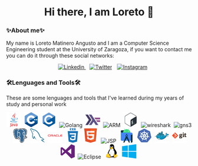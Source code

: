 <!--<div align="center"  class="icons-social" style="margin-left: 10px;">
<img src="https://github.com/Loretix/Loretix/blob/main/WhatsApp_Image_2021-02-27_at_17.03.37.png-removebg-preview.png" width="100" height="100" alt="welcome" />
 </div> -->
 <h1 align="center">Hi there, I am Loreto 💖</h1> 
 
 <h3 aling="left"> ✨About me✨</h3>
 <p>My name is Loreto Matinero Angusto and I am a Computer Science Engineering student at the University of Zaragoza, if you want to contact me you can do it through these social networks: </p> 
 
<div align="center"  class="icons-social" style="margin-left: 10px;">
         <a style="margin-left: 10px;"  target="_blank" href="https://www.linkedin.com/in/loreto-matinero-angusto-389742219/">
            <img src="https://upload.wikimedia.org/wikipedia/commons/e/e9/Linkedin_icon.svg" alt="Linkedin" width="40" height="40"> </a>
        <a style="margin-left: 10px;"  target="_blank" href="https://twitter.com/loretomatinero">
            <img src="https://upload.wikimedia.org/wikipedia/commons/thumb/4/4f/Twitter-logo.svg/2491px-Twitter-logo.svg.png" alt="Twitter" width="40" height="40"></a>
        <a style="margin-left: 10px;"  target="_blank" href="https://instagram.com/loretomatinero">
            <img src="https://i0.wp.com/eltallerdehector.com/wp-content/uploads/2022/06/cd939-logo-instagram-png.png?fit=512%2C512&ssl=1" alt="Instagram" width="40" height="40"> </a>
</div>

<h3 aling="left"> 🛠️Lenguages and Tools🛠️ </h3>
<p> These are some lenguages and tools that I've learned during my years of study and personal work</p> 

<div align="center" margin-top="10%">
  <img src="https://github.com/devicons/devicon/blob/master/icons/java/java-original-wordmark.svg" title="Java" alt="Java" width="40" height="40"/>&nbsp;
  <img src="https://github.com/devicons/devicon/blob/master/icons/cplusplus/cplusplus-original.svg" title="C++" alt="C++" width="40" height="40"/>&nbsp;
  <img src="https://github.com/devicons/devicon/blob/master/icons/c/c-original.svg" title="C" alt="C" width="40" height="40"/>&nbsp;
  <img src="https://upload.wikimedia.org/wikipedia/commons/2/2d/Go_gopher_favicon.svg" title="Golang" alt="Golang" width="40" height="40"/>&nbsp;
 <img src="https://github.com/devicons/devicon/blob/master/icons/haskell/haskell-original.svg" title="haskell" alt="haskell" width="40" height="40"/>&nbsp;
   <img src="https://upload.wikimedia.org/wikipedia/commons/6/60/ARM_logo.svg" title="ARM" alt="ARM" width="40" height="40"/>&nbsp;
 <img src="https://github.com/devicons/devicon/blob/master/icons/bash/bash-original.svg" title="bash" alt="bash" width="40" height="40"/>&nbsp;
  <img src="https://upload.wikimedia.org/wikipedia/commons/b/b9/Wireshark_Logo.svg" title="wireshark" alt="wireshark" width="40" height="40"/>&nbsp;
  <img src="https://upload.wikimedia.org/wikipedia/commons/8/8f/GNS3_logo.png" title="gns3" alt="gns3" width="40" height="40"/>&nbsp;
  <img src="https://github.com/devicons/devicon/blob/master/icons/postgresql/postgresql-original.svg" title="PostgreSQL" alt="PostgreSQL" width="40" height="40"/>&nbsp;
  <img src="https://github.com/devicons/devicon/blob/master/icons/mysql/mysql-original.svg" title="Mysql" alt="Mysql" width="40" height="40"/>&nbsp;
  <img src="https://github.com/devicons/devicon/blob/master/icons/oracle/oracle-original.svg" title="Oracle" alt="Oracle" width="40" height="40"/>&nbsp;
  <img src="https://github.com/devicons/devicon/blob/master/icons/css3/css3-plain-wordmark.svg"  title="CSS3" alt="CSS" width="40" height="40"/>&nbsp;
  <img src="https://github.com/devicons/devicon/blob/master/icons/html5/html5-original.svg" title="HTML5" alt="HTML" width="40" height="40"/>&nbsp;
  <img src="https://www.svgrepo.com/show/14636/jsp-open-file-format-with-java-logo.svg" title="JSP" alt="JSP" width="40" height="40"/>&nbsp;
   <img src="https://github.com/devicons/devicon/blob/master/icons/androidstudio/androidstudio-original.svg" title="AndroidStudio" alt="AndroidStudio" width="40" height="40"/>&nbsp;
  <img src="https://github.com/devicons/devicon/blob/master/icons/kubernetes/kubernetes-plain.svg" title="Kubernetes" alt="Kubernetes" width="40" height="40"/>&nbsp;
  <img src="https://github.com/devicons/devicon/blob/master/icons/docker/docker-original.svg" title="Docker" alt="Docker" width="40" height="40"/>&nbsp;
  <img src="https://github.com/devicons/devicon/blob/master/icons/git/git-original-wordmark.svg" title="Git" **alt="Git" width="40" height="40"/>&nbsp;
  <img src="https://github.com/devicons/devicon/blob/master/icons/visualstudio/visualstudio-plain.svg" title="Visual" alt="Visual" width="40" height="40"/>&nbsp;
  <img src="https://cdn.worldvectorlogo.com/logos/eclipse-11.svg" title="Eclipse" alt="Eclipse" width="40" height="40"/>&nbsp;
  <img src="https://github.com/devicons/devicon/blob/master/icons/linux/linux-original.svg" title="Linux" alt="Linux" width="40" height="40"/>&nbsp;
  <img src="https://github.com/devicons/devicon/blob/master/icons/windows8/windows8-original.svg" title="Windows" alt="Windows" width="40" height="40"/>&nbsp;
</div>
